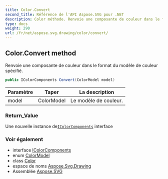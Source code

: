```yaml
---
title: Color.Convert
second_title: Référence de l'API Aspose.SVG pour .NET
description: Color méthode. Renvoie une composante de couleur dans le format du modèle de couleur spécifié.
type: docs
weight: 290
url: /fr/net/aspose.svg.drawing/color/convert/
---
```

## Color.Convert method

Renvoie une composante de couleur dans le format du modèle de couleur spécifié.

```csharp
public IColorComponents Convert(ColorModel model)
```

| Paramètre | Taper | La description |
| --- | --- | --- |
| model | ColorModel | Le modèle de couleur. |

### Return_Value

Une nouvelle instance de[`IColorComponents`](../../icolorcomponents/) interface

### Voir également

* interface [IColorComponents](../../icolorcomponents/)
* enum [ColorModel](../../colormodel/)
* class [Color](../)
* espace de noms [Aspose.Svg.Drawing](../../color/)
* Assemblée [Aspose.SVG](../../../)


